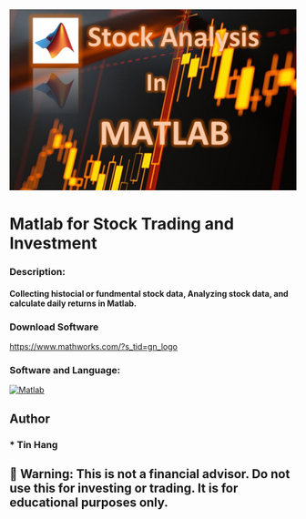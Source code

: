 <img src="MATLAB.PNG">

# Matlab for Stock Trading and Investment  

### Description:
#### Collecting histocial or fundmental stock data, Analyzing stock data, and calculate daily returns in Matlab.  

### Download Software  
https://www.mathworks.com/?s_tid=gn_logo  

<h3 align="left"> Software and Language:</h3>
<p align="left"> </a> <a href="https://www.mathworks.com/" target="_blank"> <img src="https://upload.wikimedia.org/wikipedia/commons/2/21/Matlab_Logo.png" alt="Matlab" width="100" height="100"/> </a>

## Author     
### * Tin Hang  

## 🔴 Warning: This is not a financial advisor. Do not use this for investing or trading. It is for educational purposes only.  
